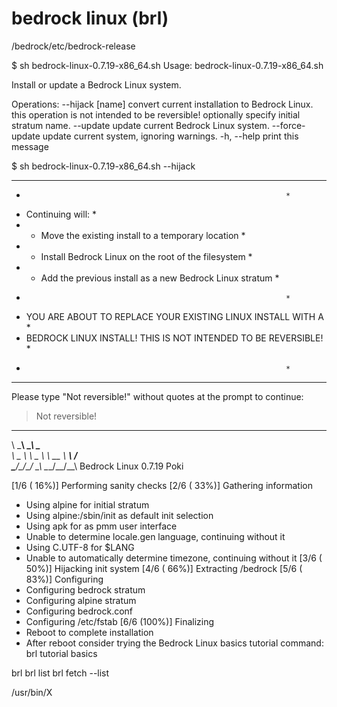 bedrock linux (brl)
===

/bedrock/etc/bedrock-release


$ sh bedrock-linux-0.7.19-x86_64.sh 
Usage: bedrock-linux-0.7.19-x86_64.sh <operations>

Install or update a Bedrock Linux system.

Operations:
  --hijack [name]       convert current installation to Bedrock Linux.
                        this operation is not intended to be reversible!
                        optionally specify initial stratum name.
  --update              update current Bedrock Linux system.
  --force-update        update current system, ignoring warnings.
  -h, --help            print this message

$ sh bedrock-linux-0.7.19-x86_64.sh --hijack
* * * * * * * * * * * * * * * * * * * * * * * * * * * * * * * * *
*                                                               *
* Continuing will:                                              *
* - Move the existing install to a temporary location           *
* - Install Bedrock Linux on the root of the filesystem         *
* - Add the previous install as a new Bedrock Linux stratum     *
*                                                               *
* YOU ARE ABOUT TO REPLACE YOUR EXISTING LINUX INSTALL WITH A   *
* BEDROCK LINUX INSTALL! THIS IS NOT INTENDED TO BE REVERSIBLE! *
*                                                               *
* * * * * * * * * * * * * * * * * * * * * * * * * * * * * * * * *

Please type "Not reversible!" without quotes at the prompt to continue:
> Not reversible!

__          __             __      
\ \_________\ \____________\ \___  
 \  _ \  _\ _  \  _\ __ \ __\   /  
  \___/\__/\__/ \_\ \___/\__/\_\_\ 
          Bedrock Linux 0.7.19 Poki

[1/6 ( 16%)] Performing sanity checks
[2/6 ( 33%)] Gathering information
* Using alpine for initial stratum
* Using alpine:/sbin/init as default init selection
* Using apk for as pmm user interface
* Unable to determine locale.gen language, continuing without it
* Using C.UTF-8 for $LANG
* Unable to automatically determine timezone, continuing without it
[3/6 ( 50%)] Hijacking init system
[4/6 ( 66%)] Extracting /bedrock
[5/6 ( 83%)] Configuring
* Configuring bedrock stratum
* Configuring alpine stratum
* Configuring bedrock.conf
* Configuring /etc/fstab
[6/6 (100%)] Finalizing
* Reboot to complete installation
* After reboot consider trying the Bedrock Linux basics tutorial command: brl tutorial basics






brl
brl list
brl fetch --list



/usr/bin/X

